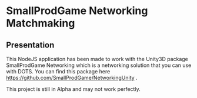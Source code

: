 # SmallProdGame Networking Matchmaking

## Presentation

This NodeJS application has been made to work with the Unity3D package SmallProdGame Networking
which is a networking solution that you can use with DOTS.
You can find this package here https://github.com/SmallProdGame/NetworkingUnity .

This project is still in Alpha and may not work perfectly.
